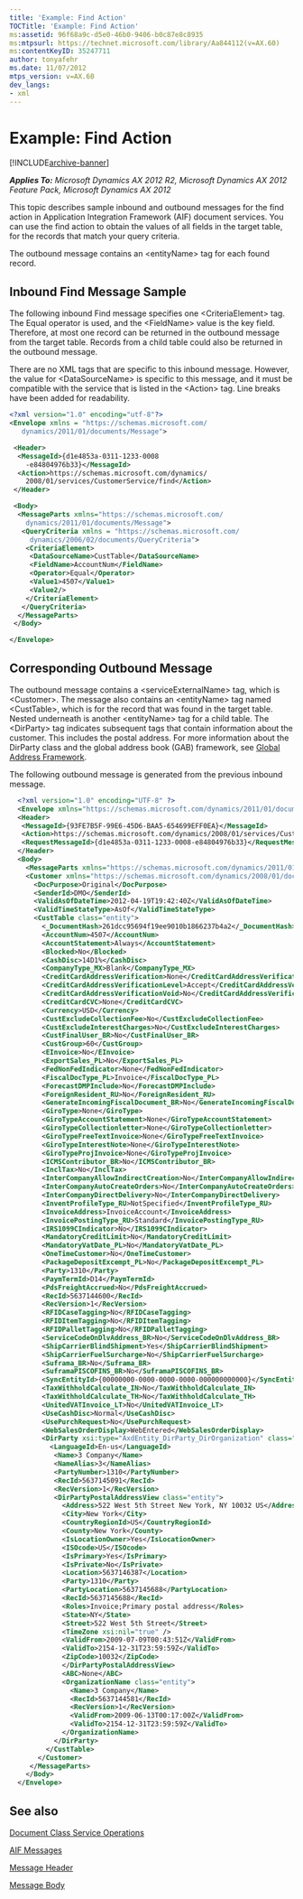 ```yaml
---
title: 'Example: Find Action'
TOCTitle: 'Example: Find Action'
ms:assetid: 96f68a9c-d5e0-46b0-9406-b0c87e8c8935
ms:mtpsurl: https://technet.microsoft.com/library/Aa844112(v=AX.60)
ms:contentKeyID: 35247711
author: tonyafehr
ms.date: 11/07/2012
mtps_version: v=AX.60
dev_langs:
- xml
---
```


# Example: Find Action 


[!INCLUDE[archive-banner](includes/archive-banner.md)]


_**Applies To:** Microsoft Dynamics AX 2012 R2, Microsoft Dynamics AX 2012 Feature Pack, Microsoft Dynamics AX 2012_

This topic describes sample inbound and outbound messages for the find action in Application Integration Framework (AIF) document services. You can use the find action to obtain the values of all fields in the target table, for the records that match your query criteria.

The outbound message contains an \<entityName\> tag for each found record.

## Inbound Find Message Sample

The following inbound Find message specifies one \<CriteriaElement\> tag. The Equal operator is used, and the \<FieldName\> value is the key field. Therefore, at most one record can be returned in the outbound message from the target table. Records from a child table could also be returned in the outbound message.

There are no XML tags that are specific to this inbound message. However, the value for \<DataSourceName\> is specific to this message, and it must be compatible with the service that is listed in the \<Action\> tag. Line breaks have been added for readability.

``` xml
<?xml version="1.0" encoding="utf-8"?>
<Envelope xmlns = "https://schemas.microsoft.com/
   dynamics/2011/01/documents/Message">

 <Header>
  <MessageId>{d1e4853a-0311-1233-0008
    -e84804976b33}</MessageId>
  <Action>https://schemas.microsoft.com/dynamics/
    2008/01/services/CustomerService/find</Action>
 </Header>

 <Body>
  <MessageParts xmlns="https://schemas.microsoft.com/
    dynamics/2011/01/documents/Message">
   <QueryCriteria xmlns = "https://schemas.microsoft.com/
     dynamics/2006/02/documents/QueryCriteria">
    <CriteriaElement>
     <DataSourceName>CustTable</DataSourceName>
     <FieldName>AccountNum</FieldName>
     <Operator>Equal</Operator>
     <Value1>4507</Value1>
     <Value2/>
    </CriteriaElement>
   </QueryCriteria>
  </MessageParts>
 </Body>

</Envelope>
```

## Corresponding Outbound Message

The outbound message contains a \<serviceExternalName\> tag, which is \<Customer\>. The message also contains an \<entityName\> tag named \<CustTable\>, which is for the record that was found in the target table. Nested underneath is another \<entityName\> tag for a child table. The \<DirParty\> tag indicates subsequent tags that contain information about the customer. This includes the postal address. For more information about the DirParty class and the global address book (GAB) framework, see [Global Address Framework](https://technet.microsoft.com/library/hh608233\(v=ax.60\)).

The following outbound message is generated from the previous inbound message.

``` xml
  <?xml version="1.0" encoding="UTF-8" ?> 
  <Envelope xmlns="https://schemas.microsoft.com/dynamics/2011/01/documents/Message">
  <Header>
   <MessageId>{93FE7B5F-99E6-45D6-BAA5-654699EFF0EA}</MessageId> 
   <Action>https://schemas.microsoft.com/dynamics/2008/01/services/CustomerService/find</Action> 
   <RequestMessageId>{d1e4853a-0311-1233-0008-e84804976b33}</RequestMessageId> 
  </Header>
  <Body>
    <MessageParts xmlns="https://schemas.microsoft.com/dynamics/2011/01/documents/Message">
    <Customer xmlns="https://schemas.microsoft.com/dynamics/2008/01/documents/Customer">
      <DocPurpose>Original</DocPurpose> 
      <SenderId>DMO</SenderId> 
      <ValidAsOfDateTime>2012-04-19T19:42:40Z</ValidAsOfDateTime> 
      <ValidTimeStateType>AsOf</ValidTimeStateType> 
      <CustTable class="entity">
        <_DocumentHash>261dcc95694f19ee9010b1866237b4a2</_DocumentHash> 
        <AccountNum>4507</AccountNum> 
        <AccountStatement>Always</AccountStatement> 
        <Blocked>No</Blocked> 
        <CashDisc>14D1%</CashDisc> 
        <CompanyType_MX>Blank</CompanyType_MX> 
        <CreditCardAddressVerification>None</CreditCardAddressVerification> 
        <CreditCardAddressVerificationLevel>Accept</CreditCardAddressVerificationLevel> 
        <CreditCardAddressVerificationVoid>No</CreditCardAddressVerificationVoid> 
        <CreditCardCVC>None</CreditCardCVC> 
        <Currency>USD</Currency> 
        <CustExcludeCollectionFee>No</CustExcludeCollectionFee> 
        <CustExcludeInterestCharges>No</CustExcludeInterestCharges> 
        <CustFinalUser_BR>No</CustFinalUser_BR> 
        <CustGroup>60</CustGroup> 
        <EInvoice>No</EInvoice> 
        <ExportSales_PL>No</ExportSales_PL> 
        <FedNonFedIndicator>None</FedNonFedIndicator> 
        <FiscalDocType_PL>Invoice</FiscalDocType_PL> 
        <ForecastDMPInclude>No</ForecastDMPInclude> 
        <ForeignResident_RU>No</ForeignResident_RU> 
        <GenerateIncomingFiscalDocument_BR>No</GenerateIncomingFiscalDocument_BR> 
        <GiroType>None</GiroType> 
        <GiroTypeAccountStatement>None</GiroTypeAccountStatement> 
        <GiroTypeCollectionletter>None</GiroTypeCollectionletter> 
        <GiroTypeFreeTextInvoice>None</GiroTypeFreeTextInvoice> 
        <GiroTypeInterestNote>None</GiroTypeInterestNote> 
        <GiroTypeProjInvoice>None</GiroTypeProjInvoice> 
        <ICMSContributor_BR>No</ICMSContributor_BR> 
        <InclTax>No</InclTax> 
        <InterCompanyAllowIndirectCreation>No</InterCompanyAllowIndirectCreation> 
        <InterCompanyAutoCreateOrders>No</InterCompanyAutoCreateOrders> 
        <InterCompanyDirectDelivery>No</InterCompanyDirectDelivery> 
        <InventProfileType_RU>NotSpecified</InventProfileType_RU> 
        <InvoiceAddress>InvoiceAccount</InvoiceAddress> 
        <InvoicePostingType_RU>Standard</InvoicePostingType_RU> 
        <IRS1099CIndicator>No</IRS1099CIndicator> 
        <MandatoryCreditLimit>No</MandatoryCreditLimit> 
        <MandatoryVatDate_PL>No</MandatoryVatDate_PL> 
        <OneTimeCustomer>No</OneTimeCustomer> 
        <PackageDepositExcempt_PL>No</PackageDepositExcempt_PL> 
        <Party>1310</Party> 
        <PaymTermId>D14</PaymTermId> 
        <PdsFreightAccrued>No</PdsFreightAccrued> 
        <RecId>5637144600</RecId> 
        <RecVersion>1</RecVersion> 
        <RFIDCaseTagging>No</RFIDCaseTagging> 
        <RFIDItemTagging>No</RFIDItemTagging> 
        <RFIDPalletTagging>No</RFIDPalletTagging> 
        <ServiceCodeOnDlvAddress_BR>No</ServiceCodeOnDlvAddress_BR> 
        <ShipCarrierBlindShipment>Yes</ShipCarrierBlindShipment> 
        <ShipCarrierFuelSurcharge>No</ShipCarrierFuelSurcharge> 
        <Suframa_BR>No</Suframa_BR> 
        <SuframaPISCOFINS_BR>No</SuframaPISCOFINS_BR> 
        <SyncEntityId>{00000000-0000-0000-0000-000000000000}</SyncEntityId> 
        <TaxWithholdCalculate_IN>No</TaxWithholdCalculate_IN> 
        <TaxWithholdCalculate_TH>No</TaxWithholdCalculate_TH> 
        <UnitedVATInvoice_LT>No</UnitedVATInvoice_LT> 
        <UseCashDisc>Normal</UseCashDisc> 
        <UsePurchRequest>No</UsePurchRequest> 
        <WebSalesOrderDisplay>WebEntered</WebSalesOrderDisplay> 
        <DirParty xsi:type="AxdEntity_DirParty_DirOrganization" class="entity" xmlns:xsi="http://www.w3.org/2001/XMLSchema-instance">
          <LanguageId>En-us</LanguageId> 
           <Name>3 Company</Name> 
           <NameAlias>3</NameAlias> 
           <PartyNumber>1310</PartyNumber> 
           <RecId>5637145091</RecId> 
           <RecVersion>1</RecVersion> 
           <DirPartyPostalAddressView class="entity">
             <Address>522 West 5th Street New York, NY 10032 US</Address> 
             <City>New York</City> 
             <CountryRegionId>US</CountryRegionId> 
             <County>New York</County> 
             <IsLocationOwner>Yes</IsLocationOwner> 
             <ISOcode>US</ISOcode> 
             <IsPrimary>Yes</IsPrimary> 
             <IsPrivate>No</IsPrivate> 
             <Location>5637146387</Location> 
             <Party>1310</Party> 
             <PartyLocation>5637145688</PartyLocation> 
             <RecId>5637145688</RecId> 
             <Roles>Invoice;Primary postal address</Roles> 
             <State>NY</State> 
             <Street>522 West 5th Street</Street> 
             <TimeZone xsi:nil="true" /> 
             <ValidFrom>2009-07-09T00:43:51Z</ValidFrom> 
             <ValidTo>2154-12-31T23:59:59Z</ValidTo> 
             <ZipCode>10032</ZipCode> 
             </DirPartyPostalAddressView>
             <ABC>None</ABC> 
             <OrganizationName class="entity">
               <Name>3 Company</Name> 
               <RecId>5637144581</RecId> 
               <RecVersion>1</RecVersion> 
               <ValidFrom>2009-06-13T00:17:00Z</ValidFrom> 
               <ValidTo>2154-12-31T23:59:59Z</ValidTo> 
             </OrganizationName>
           </DirParty>
         </CustTable>
       </Customer>
     </MessageParts>
    </Body>
  </Envelope>
```

## See also

[Document Class Service Operations](document-class-service-operations.md)

[AIF Messages](aif-messages.md)

[Message Header](message-header.md)

[Message Body](message-body.md)

